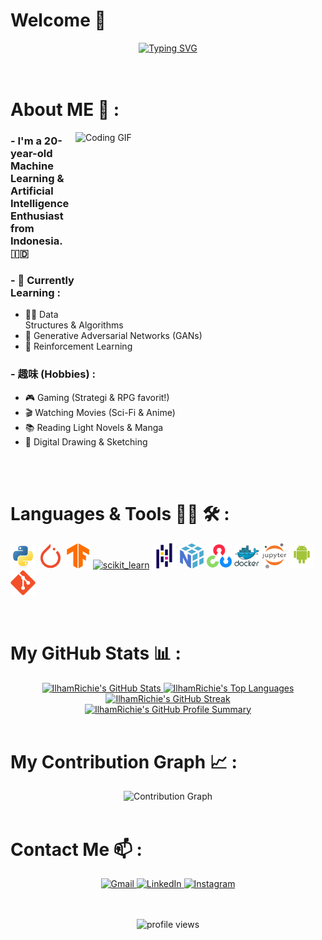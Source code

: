 # Welcome 👋

<div align="center">
  <a href="https://git.io/typing-svg">
    <img src="https://readme-typing-svg.demolab.com?font=Fira+Code&weight=700&size=25&pause=1000&color=00BFFF&center=true&vCenter=true&width=435&lines=Hi+there%2C+I'm+Ilham+Rigan+Agachi!;A+Machine+Learning+%26+AI+Enthusiast;Always+learning%2C+always+growing.;Welcome+to+my+GitHub+Profile!" alt="Typing SVG" />
  </a>
</div>

<br/>
<br/>

# About ME 💬 :

<img height="300" width="400" alt="Coding GIF" align="right" src="https://github.com/IlhamRichie/IlhamRichie/blob/master/assets/1936.gif?raw=true">

### - I'm a 20-year-old Machine Learning & Artificial Intelligence Enthusiast from Indonesia. 🇮🇩

### - 🌱 Currently Learning :
- 👨‍💻 Data Structures & Algorithms
- 🎨 Generative Adversarial Networks (GANs)
- 🤖 Reinforcement Learning

### - 趣味 (Hobbies) :
- 🎮 Gaming (Strategi & RPG favorit!)
- 🎬 Watching Movies (Sci-Fi & Anime)
- 📚 Reading Light Novels & Manga
- 🎨 Digital Drawing & Sketching

<br clear="right"/> 
<br/>

# Languages & Tools 👨‍💻 🛠️ :

<p align="left">
  <a href="https://www.python.org" target="_blank" rel="noreferrer"><img src="https://raw.githubusercontent.com/devicons/devicon/master/icons/python/python-original.svg" alt="python" width="40" height="40"/></a>
  <a href="https://pytorch.org/" target="_blank" rel="noreferrer"><img src="https://raw.githubusercontent.com/devicons/devicon/master/icons/pytorch/pytorch-original.svg" alt="pytorch" width="40" height="40"/></a>
  <a href="https://www.tensorflow.org" target="_blank" rel="noreferrer"><img src="https://raw.githubusercontent.com/devicons/devicon/master/icons/tensorflow/tensorflow-original.svg" alt="tensorflow" width="40" height="40"/></a>
  <a href="https://scikit-learn.org/" target="_blank" rel="noreferrer"><img src="https://upload.wikimedia.org/wikipedia/commons/thumb/0/05/Scikit_learn_logo_small.svg/1200px-Scikit_learn_logo_small.svg.png" alt="scikit_learn" width="40" height="40"/></a>
  <a href="https://pandas.pydata.org/" target="_blank" rel="noreferrer"><img src="https://raw.githubusercontent.com/devicons/devicon/master/icons/pandas/pandas-original.svg" alt="pandas" width="40" height="40"/></a>
  <a href="https://numpy.org/" target="_blank" rel="noreferrer"><img src="https://raw.githubusercontent.com/devicons/devicon/master/icons/numpy/numpy-original.svg" alt="numpy" width="40" height="40"/></a>
  <a href="https://opencv.org/" target="_blank" rel="noreferrer"><img src="https://raw.githubusercontent.com/devicons/devicon/master/icons/opencv/opencv-original.svg" alt="opencv" width="40" height="40"/></a>
  <a href="https://www.docker.com/" target="_blank" rel="noreferrer"><img src="https://raw.githubusercontent.com/devicons/devicon/master/icons/docker/docker-original-wordmark.svg" alt="docker" width="40" height="40"/></a>
  <a href="https://jupyter.org/" target="_blank" rel="noreferrer"><img src="https://raw.githubusercontent.com/devicons/devicon/master/icons/jupyter/jupyter-original-wordmark.svg" alt="jupyter" width="40" height="40"/></a>
  <a href="https://developer.android.com" target="_blank" rel="noreferrer"><img src="https://raw.githubusercontent.com/devicons/devicon/master/icons/android/android-original-wordmark.svg" alt="android" width="40" height="40"/></a>
  <a href="https://git-scm.com/" target="_blank" rel="noreferrer"><img src="https://raw.githubusercontent.com/devicons/devicon/master/icons/git/git-original.svg" alt="git" width="40" height="40"/></a>
</p>

<br/>

# My GitHub Stats 📊 :

<div align="center">
  <a href="https://github.com/IlhamRichie">
    <img src="https://github-readme-stats.vercel.app/api?username=IlhamRichie&show_icons=true&theme=tokyonight&rank_icon=github&border_radius=10&hide_border=true" alt="IlhamRichie's GitHub Stats"/>
  </a>
  <a href="https://github.com/IlhamRichie">
    <img src="https://github-readme-stats.vercel.app/api/top-langs/?username=IlhamRichie&layout=compact&theme=tokyonight&langs_count=8&hide_border=true&border_radius=10" alt="IlhamRichie's Top Languages"/>
  </a>
  <a href="https://github.com/IlhamRichie">
    <img src="https://streak-stats.demolab.com/?user=IlhamRichie&theme=tokyonight&hide_border=true&border_radius=10" alt="IlhamRichie's GitHub Streak"/>
  </a>
</div>

<div align="center">
  <a href="https://github.com/IlhamRichie">
    <img src="https://github-profile-summary-cards.vercel.app/api/cards/profile-details?username=IlhamRichie&theme=tokyonight&hide_border=true&border_radius=10" alt="IlhamRichie's GitHub Profile Summary"/>
  </a>
</div>

<br/>

# My Contribution Graph 📈 :
<div align="center">
  <img src="https://github-readme-activity-graph.vercel.app/graph?username=IlhamRichie&theme=tokyonight&hide_border=true&color=00BFFF&line=00BFFF&point=FFFFFF&area=true" alt="Contribution Graph"/>
</div>

<br/>

# Contact Me 📫 :

<p align="center">
  <a href="mailto:22090098.ilham@student.poltektegal.ac.id" target="_blank">
    <img src="https://img.shields.io/badge/Gmail-D14836?style=for-the-badge&logo=gmail&logoColor=white" alt="Gmail"/>
  </a>
  <a href="https://www.linkedin.com/in/ilhamriganagachi/" target="_blank">
    <img src="https://img.shields.io/badge/LinkedIn-0077B5?style=for-the-badge&logo=linkedin&logoColor=white" alt="LinkedIn"/>
  </a>
  <a href="https://www.instagram.com/eloooyhm/" target="_blank">
    <img src="https://img.shields.io/badge/Instagram-E4405F?style=for-the-badge&logo=instagram&logoColor=white" alt="Instagram"/>
  </a>
</p>

<br/>
<br/>

<div align="center">
  <img src="https://komarev.com/ghpvc/?username=IlhamRichie&label=Profile%20views&color=0e75b6&style=flat" alt="profile views"/>
</div>

